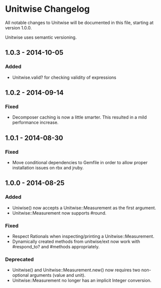 # Unitwise Changelog

All notable changes to Unitwise will be documented in this file, starting at
version 1.0.0.

Unitwise uses semantic versioning.

## 1.0.3 - 2014-10-05

### Added
- Unitwise.valid? for checking validity of expressions

## 1.0.2 - 2014-09-14

### Fixed
- Decomposer caching is now a little smarter. This resulted in a mild
  performance increase.

## 1.0.1 - 2014-08-30

### Fixed
- Move conditional dependencies to Gemfile in order to allow proper
  installation issues on rbx and jruby.

## 1.0.0 - 2014-08-25

### Added
- Uniwise() now accepts a Unitwise::Measurement as the first argument.
- Unitwise::Measurement now supports #round.

### Fixed
- Respect Rationals when inspecting/printing a Unitwise::Measurement.
- Dynamically created methods from unitwise/ext now work with #respond_to?
  and #methods appropriately.

### Deprecated
- Unitwise() and Unitwise::Measurement.new() now requires two non-optional
  arguments (value and unit).
- Unitwise::Measurement no longer has an implicit Integer conversion.
